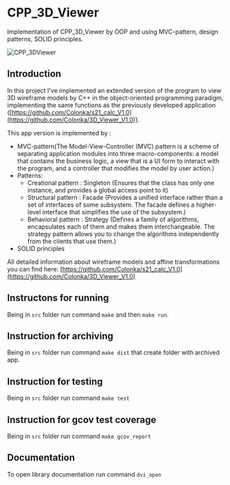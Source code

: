 # CPP_3D_Viewer

Implementation of CPP_3D_Viewer by OOP and using MVC-pattern, design patterns, SOLID principles.

![CPP_3DViewer](https://github.com/Colonka/CPP_3D_Viewer/assets/128917856/178dfc81-49fe-48fc-9a0d-78d0c0da9cf1)

## Introduction

In this project I've implemented an extended version of the program to view 3D wireframe models by C++ in the object-oriented programming paradigm, implementing the same functions as the previously developed application ([https://github.com/Colonka/s21_calc_V1.0](https://github.com/Colonka/3D_Viewer_V1.0)). 

This app version is implemented by :
- MVC-pattern(The Model-View-Controller (MVC) pattern is a scheme of separating application modules into three macro-components: a model that contains the business logic, a view that is a UI form to interact with the program, and a controller that modifies the model by user action.)
- Patterns:
  - Creational pattern : Singleton (Ensures that the class has only one instance, and provides a global access point to it)
  - Structural pattern : Facade (Provides a unified interface rather than a set of interfaces of some subsystem. The facade defines a higher-level interface that simplifies the use of the subsystem.)
  - Behavioral pattern : Strategy (Defines a family of algorithms, encapsulates each of them and makes them interchangeable. The strategy pattern allows you to change the algorithms independently from the clients that use them.)
- SOLID principles

All detailed information about wireframe models and affine transformations you can find here: [https://github.com/Colonka/s21_calc_V1.0](https://github.com/Colonka/3D_Viewer_V1.0)

## Instructons for running

Being in `src` folder run command `make` and then `make run`.

## Instruction for archiving

Being in `src` folder run command `make dist` that create folder with archived app.

## Instruction for testing

Being in `src` folder run command `make test`

## Instruction for gcov test coverage

Being in `src` folder run command `make gcov_report`

## Documentation

To open library documentation run command `dvi_open`
